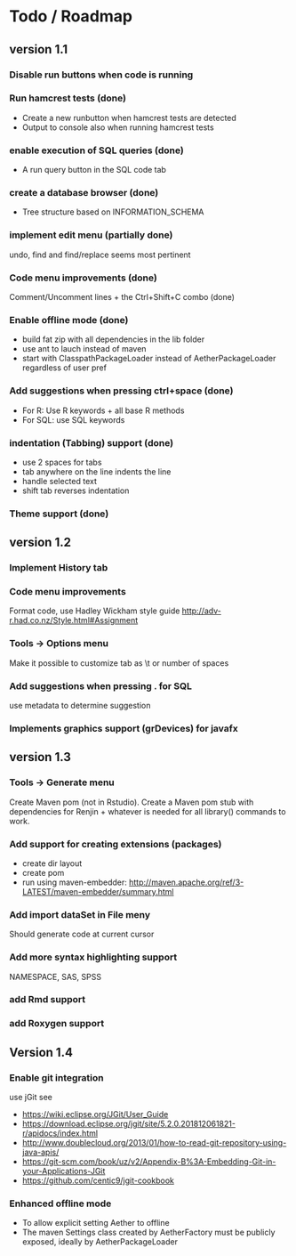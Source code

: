 # Todo / Roadmap

## version 1.1

### Disable run buttons when code is running

### Run hamcrest tests (done)
- Create a new runbutton when hamcrest tests are detected
- Output to console also when running hamcrest tests
 
### enable execution of SQL queries  (done)
- A run query button in the SQL code tab

### create a database browser (done)
- Tree structure based on INFORMATION_SCHEMA
    
### implement edit menu (partially done)
undo, find and find/replace seems most pertinent

### Code menu improvements (done)
Comment/Uncomment lines + the Ctrl+Shift+C combo (done)

### Enable offline mode (done)
- build fat zip with all dependencies in the lib folder
- use ant to lauch instead of maven
- start with ClasspathPackageLoader instead of AetherPackageLoader regardless of user pref

### Add suggestions when pressing ctrl+space  (done)
- For R: Use R keywords + all base R methods
- For SQL: use SQL keywords

### indentation (Tabbing) support (done)
- use 2 spaces for tabs
- tab anywhere on the line indents the line
- handle selected text
- shift tab reverses indentation

### Theme support (done)
 
## version 1.2

### Implement History tab

### Code menu improvements
Format code, use Hadley Wickham style guide http://adv-r.had.co.nz/Style.html#Assignment

### Tools -> Options menu
Make it possible to customize tab as \t or number of spaces

### Add suggestions when pressing . for SQL
use metadata to determine suggestion 

### Implements graphics support (grDevices) for javafx

## version 1.3

### Tools -> Generate menu
Create Maven pom (not in Rstudio). Create a Maven pom stub with dependencies for 
Renjin + whatever is needed for all library() commands to work.

### Add support for creating extensions (packages)
- create dir layout
- create pom
- run using maven-embedder: http://maven.apache.org/ref/3-LATEST/maven-embedder/summary.html

### Add import dataSet in File meny
Should generate code at current cursor

### Add more syntax highlighting support
NAMESPACE, SAS, SPSS

### add Rmd support

### add Roxygen support

## Version 1.4
### Enable git integration
use jGit see 
- https://wiki.eclipse.org/JGit/User_Guide
- https://download.eclipse.org/jgit/site/5.2.0.201812061821-r/apidocs/index.html
- http://www.doublecloud.org/2013/01/how-to-read-git-repository-using-java-apis/
- https://git-scm.com/book/uz/v2/Appendix-B%3A-Embedding-Git-in-your-Applications-JGit
- https://github.com/centic9/jgit-cookbook

### Enhanced offline mode
- To allow explicit setting Aether to offline
- The maven Settings class created by AetherFactory must be publicly exposed,
ideally by AetherPackageLoader  